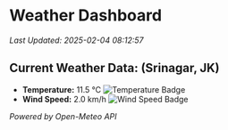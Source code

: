 
# Weather Dashboard

_Last Updated: 2025-02-04 08:12:57_

## Current Weather Data: (Srinagar, JK)
- **Temperature:** 11.5 °C ![Temperature Badge](https://img.shields.io/badge/Temperature-Low%20Temp-blue)
- **Wind Speed:** 2.0 km/h ![Wind Speed Badge](https://img.shields.io/badge/Wind%20Speed-Light%20Wind-blue)

*Powered by Open-Meteo API*
